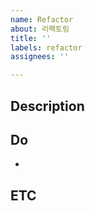 ```yaml
---
name: Refactor
about: 리팩토링
title: ''
labels: refactor
assignees: ''

---
```


## Description

## Do
- 

## ETC
